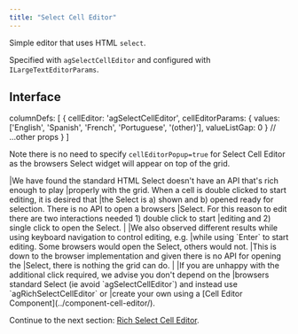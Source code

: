 ```yaml
---
title: "Select Cell Editor"
---
```


Simple editor that uses HTML `select`.

Specified with `agSelectCellEditor` and configured with `ILargeTextEditorParams`.

<grid-example title='Select Editor' name='select-editor' type='generated' options='{ "modules": ["clientside"] }'></grid-example>

## Interface

<interface-documentation interfaceName='ISelectCellEditorParams' names='["values", "valueListGap", "valueListMaxHeight", "valueListMaxWidth"]'></interface-documentation>

<snippet transform={false}>
columnDefs: [
    {
        cellEditor: 'agSelectCellEditor',
        cellEditorParams: {
            values: ['English', 'Spanish', 'French', 'Portuguese', '(other)'],
            valueListGap: 0
        }
        // ...other props
    }
]
</snippet>

Note there is no need to specify `cellEditorPopup=true` for Select Cell Editor as the browsers Select widget will appear on top of the grid.

<note>
|We have found the standard HTML Select doesn't have an API that's rich enough to play
|properly with the grid. When a cell is double clicked to start editing, it is desired that
|the Select is a) shown and b) opened ready for selection. There is no API to open a browsers
|Select. For this reason to edit there are two interactions needed 1) double click to start
|editing and 2) single click to open the Select.
|
|We also observed different results while using keyboard navigation to control editing, e.g.
|while using `Enter` to start editing. Some browsers would open the Select, others would not.
|This is down to the browser implementation and given there is no API for opening the
|Select, there is nothing the grid can do.
|
|If you are unhappy with the additional click required, we advise you don't depend on the
|browsers standard Select (ie avoid `agSelectCellEditor`) and instead use `agRichSelectCellEditor` or
|create your own using a [Cell Editor Component](../component-cell-editor/).
</note>

Continue to the next section: [Rich Select Cell Editor](../provided-cell-editors-rich-select/).